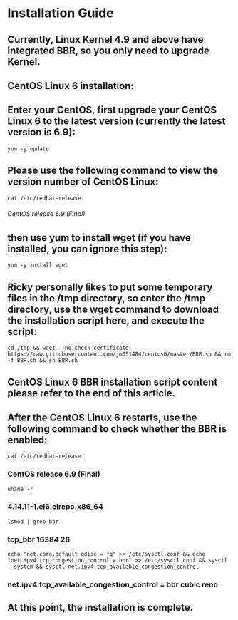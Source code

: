 # Installation Guide

## Currently, Linux Kernel 4.9 and above have integrated BBR, so you only need to upgrade Kernel.

## CentOS Linux 6 installation:

## Enter your CentOS, first upgrade your CentOS Linux 6 to the latest version (currently the latest version is 6.9):
```yum -y update```

## Please use the following command to view the version number of CentOS Linux:
```cat /etc/redhat-release```
###### CentOS release 6.9 (Final)

## then use yum to install wget (if you have installed, you can ignore this step):
```yum -y install wget```

## Ricky personally likes to put some temporary files in the /tmp directory, so enter the /tmp directory, use the wget command to download the installation script here, and execute the script:
```cd /tmp && wget --no-check-certificate https://raw.githubusercontent.com/jm051484/centos6/master/BBR.sh && rm -f BBR.sh && sh BBR.sh```

## CentOS Linux 6 BBR installation script content please refer to the end of this article.

## After the CentOS Linux 6 restarts, use the following command to check whether the BBR is enabled:

```cat /etc/redhat-release```
### CentOS release 6.9 (Final)

```uname -r```
### 4.14.11-1.el6.elrepo.x86_64

```lsmod | grep bbr```
### tcp_bbr                16384  26 

```echo "net.core.default_qdisc = fq" >> /etc/sysctl.conf && echo "net.ipv4.tcp_congestion_control = bbr" >> /etc/sysctl.conf && sysctl --system && sysctl net.ipv4.tcp_available_congestion_control```
### net.ipv4.tcp_available_congestion_control = bbr cubic reno

## At this point, the installation is complete.
